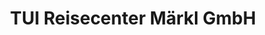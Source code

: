 ---
title: "TUI Reisecenter Märkl GmbH"
url: /marktredwitz/tui-reisecenter-maerkl-gmbh/
shop: Reisebüro
---